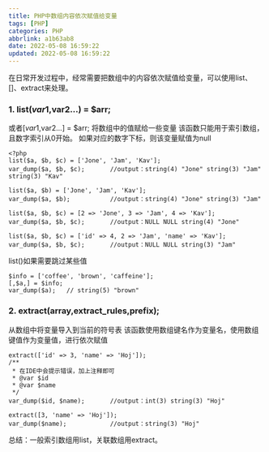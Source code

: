 ```yaml
---
title: PHP中数组内容依次赋值给变量
tags: [PHP]
categories: PHP
abbrlink: a1b63ab8
date: 2022-05-08 16:59:22
updated: 2022-05-08 16:59:22
---
```


在日常开发过程中，经常需要把数组中的内容依次赋值给变量，可以使用list、[]、extract来处理。

### 1. list($var1,$var2...) = $arr;
   或者[$var1,$var2...] = $arr;
   将数组中的值赋给一些变量
   该函数只能用于索引数组，且数字索引从0开始。
   如果对应的数字下标，则该变量赋值为null

``` 
<?php
list($a, $b, $c) = ['Jone', 'Jam', 'Kav'];
var_dump($a, $b, $c);       //output：string(4) "Jone" string(3) "Jam" string(3) "Kav"

list($a, $b) = ['Jone', 'Jam', 'Kav'];
var_dump($a, $b);           //output：string(4) "Jone" string(3) "Jam"

list($a, $b, $c) = [2 => 'Jone', 3 => 'Jam', 4 => 'Kav'];
var_dump($a, $b, $c);       //output：NULL NULL string(4) "Jone"

list($a, $b, $c) = ['id' => 4, 2 => 'Jam', 'name' => 'Kav'];
var_dump($a, $b, $c);       //output：NULL NULL string(3) "Jam"
``` 
   list()如果需要跳过某些值
```
$info = ['coffee', 'brown', 'caffeine'];
[,$a,] = $info;
var_dump($a);	// string(5) "brown"
```

### 2. extract(array,extract_rules,prefix);
   从数组中将变量导入到当前的符号表
   该函数使用数组键名作为变量名，使用数组键值作为变量值，进行依次赋值
``` 
extract(['id' => 3, 'name' => 'Hoj']);
/**
 * 在IDE中会提示错误，加上注释即可
 * @var $id
 * @var $name
 */
var_dump($id, $name);       //output：int(3) string(3) "Hoj"

extract([3, 'name' => 'Hoj']);
var_dump($name);            //output：string(3) "Hoj"
``` 
总结：一般索引数组用list，关联数组用extract。